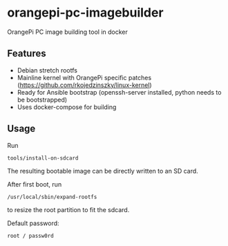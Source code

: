 # orangepi-pc-imagebuilder
OrangePi PC image building tool in docker

## Features
* Debian stretch rootfs
* Mainline kernel with OrangePi specific patches (https://github.com/rkojedzinszky/linux-kernel)
* Ready for Ansible bootstrap (openssh-server installed, python needs to be bootstrapped)
* Uses docker-compose for building

## Usage
Run
```
tools/install-on-sdcard
```

The resulting bootable image can be directly written to an SD card.

After first boot, run
```
/usr/local/sbin/expand-rootfs
```
to resize the root partition to fit the sdcard.

Default password:
```
root / passw0rd
```
